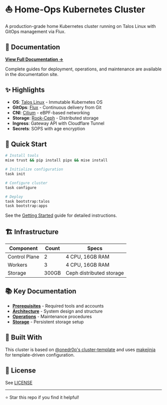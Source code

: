 # ⛵ Home-Ops Kubernetes Cluster

A production-grade home Kubernetes cluster running on Talos Linux with GitOps management via Flux.

## 📖 Documentation

**[View Full Documentation →](https://tosih.github.io/home-ops)**

Complete guides for deployment, operations, and maintenance are available in the documentation site.

## ✨ Highlights

- **OS**: [Talos Linux](https://www.talos.dev/) - Immutable Kubernetes OS
- **GitOps**: [Flux](https://fluxcd.io/) - Continuous delivery from Git
- **CNI**: [Cilium](https://cilium.io/) - eBPF-based networking
- **Storage**: [Rook-Ceph](https://rook.io/) - Distributed storage
- **Ingress**: Gateway API with Cloudflare Tunnel
- **Secrets**: SOPS with age encryption

## 🚀 Quick Start

```bash
# Install tools
mise trust && pip install pipx && mise install

# Initialize configuration
task init

# Configure cluster
task configure

# Deploy
task bootstrap:talos
task bootstrap:apps
```

See the [Getting Started](https://tosih.github.io/home-ops/getting-started/initial-setup/) guide for detailed instructions.

## 🏗️ Infrastructure

| Component | Count | Specs |
|-----------|-------|-------|
| Control Plane | 2 | 4 CPU, 16GB RAM |
| Workers | 3 | 4 CPU, 16GB RAM |
| Storage | 300GB | Ceph distributed storage |

## 📚 Key Documentation

- **[Prerequisites](https://tosih.github.io/home-ops/getting-started/prerequisites/)** - Required tools and accounts
- **[Architecture](https://tosih.github.io/home-ops/reference/architecture/)** - System design and structure
- **[Operations](https://tosih.github.io/home-ops/operations/worker-upgrade-procedure/)** - Maintenance procedures
- **[Storage](https://tosih.github.io/home-ops/storage/rook-ceph-setup/)** - Persistent storage setup

## 🔧 Built With

This cluster is based on [@onedr0p's cluster-template](https://github.com/onedr0p/cluster-template) and uses [makejinja](https://github.com/mirkolenz/makejinja) for template-driven configuration.

## 📝 License

See [LICENSE](./LICENSE)

---

⭐ Star this repo if you find it helpful!

